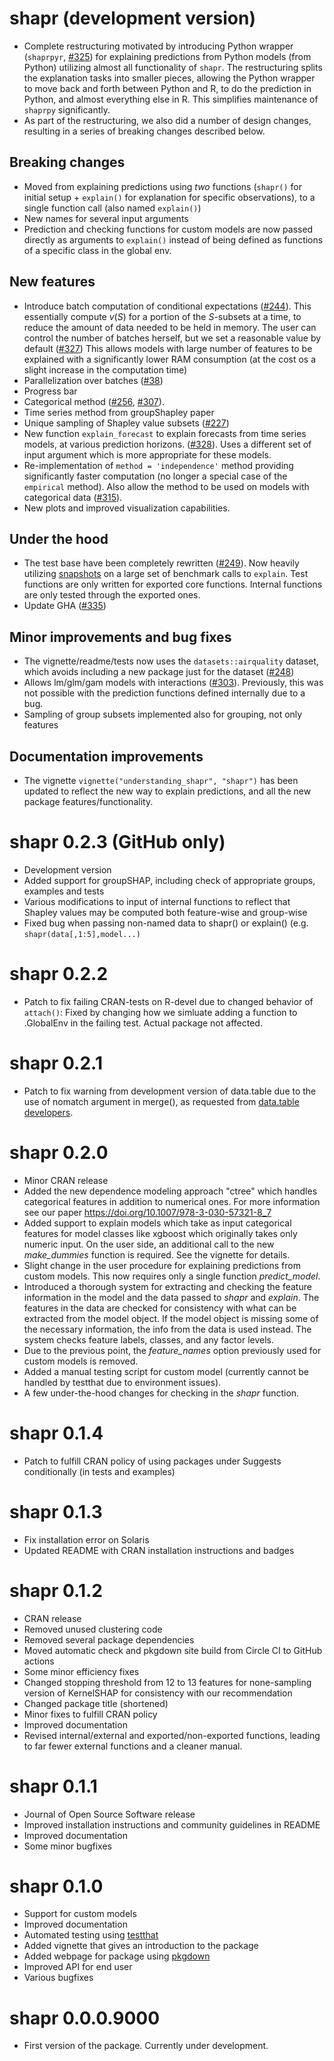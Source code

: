 # shapr (development version)

* Complete restructuring motivated by introducing Python wrapper  (`shaprpyr`, [#325](https://github.com/NorskRegnesentral/shapr/pull/325)) for explaining predictions from Python models (from Python) utilizing almost all functionality of `shapr`. The restructuring splits the explanation tasks into smaller pieces, allowing the Python wrapper to move back and forth between Python and R, to do the prediction in Python, and almost everything else in R. This simplifies maintenance of `shaprpy` significantly. 
* As part of the restructuring, we also did a number of design changes, resulting in a series of breaking changes described below.

## Breaking changes

* Moved from explaining predictions using *two* functions (`shapr()` for initial setup + `explain()` for explanation for specific observations), to a single function call (also named `explain()`)
* New names for several input arguments
* Prediction and checking functions for custom models are now passed directly as arguments to `explain()` instead of being defined as functions of a specific class in the global env.

## New features

* Introduce batch computation of conditional expectations ([#244](https://github.com/NorskRegnesentral/shapr/issues/244)). This essentially compute $v(S)$ for a portion of the $S$-subsets at a time, to reduce the amount of data needed to be held in memory. The user can control the number of batches herself, but we set a reasonable value by default ([#327](https://github.com/NorskRegnesentral/shapr/pull/327))
This allows models with large number of features to be explained with a significantly lower RAM consumption (at the cost os a slight increase in the computation time)
* Parallelization over batches ([#38](https://github.com/NorskRegnesentral/shapr/issues/38))
* Progress bar
* Categorical method ([#256](https://github.com/NorskRegnesentral/shapr/issues/256), [#307](https://github.com/NorskRegnesentral/shapr/pull/307)).
* Time series method from groupShapley paper
* Unique sampling of Shapley value subsets ([#227](https://github.com/NorskRegnesentral/shapr/issues/227))
* New function `explain_forecast` to explain forecasts from time series models, at various prediction horizons. ([#328](https://github.com/NorskRegnesentral/shapr/pull/328)). Uses a different set of input argument which is more appropriate for these models. 
* Re-implementation of `method = 'independence'` method providing significantly faster computation (no longer a special case of the `empirical` method). Also allow the method to be used on models with categorical data  ([#315](https://github.com/NorskRegnesentral/shapr/pull/315)).
* New plots and improved visualization capabilities.

## Under the hood

* The test base have been completely rewritten ([#249](https://github.com/NorskRegnesentral/shapr/issues/249)). Now heavily utilizing [snapshots](https://testthat.r-lib.org/articles/snapshotting.html) on a large set of benchmark calls to `explain`. Test functions are only written for exported core functions. Internal functions are only tested through the exported ones. 
* Update GHA ([#335](https://github.com/NorskRegnesentral/shapr/pull/335))


## Minor improvements and bug fixes

* The vignette/readme/tests now uses the `datasets::airquality` dataset, which avoids including a new package just for the dataset ([#248](https://github.com/NorskRegnesentral/shapr/issues/248))
* Allows lm/glm/gam models with interactions ([#303](https://github.com/NorskRegnesentral/shapr/pull/303)). Previously, this was not possible with the prediction functions defined internally due to a bug.
* Sampling of group subsets implemented also for grouping, not only features

## Documentation improvements

* The vignette `vignette("understanding_shapr", "shapr")` has been updated to reflect the new way to explain predictions, and all the new package features/functionality.

# shapr 0.2.3 (GitHub only)

* Development version
* Added support for groupSHAP, including check of appropriate groups, examples and tests
* Various modifications to input of internal functions to reflect that Shapley values may be
  computed both feature-wise and group-wise
* Fixed bug when passing non-named data to shapr() or explain() (e.g. ```shapr(data[,1:5],model...)```

# shapr 0.2.2

* Patch to fix failing CRAN-tests on R-devel due to changed behavior of `attach()`: Fixed by changing how we simluate adding a function to .GlobalEnv in the failing test. Actual package not affected.

# shapr 0.2.1

* Patch to fix warning from development version of data.table due to the use of nomatch argument in merge(),
as requested from [data.table developers](https://github.com/NorskRegnesentral/shapr/issues/322).


# shapr 0.2.0

* Minor CRAN release
* Added the new dependence modeling approach "ctree" which handles categorical features in addition
  to numerical ones. For more information see our paper https://doi.org/10.1007/978-3-030-57321-8_7
* Added support to explain models which take as input categorical features for model classes like xgboost
  which originally takes only numeric input. On the user side, an additional call to the new *make_dummies*
  function is required. See the vignette for details. 
* Slight change in the user procedure for explaining predictions from custom models. This now requires 
only a single function *predict_model*. 
* Introduced a thorough system for extracting and checking the feature information in the model and the data 
  passed to *shapr* and *explain*. The features in the data are checked for consistency with what can be extracted
  from the model object. If the model object is missing some of the necessary information, the info from the data
  is used instead. The system checks feature labels, classes, and any factor levels.
* Due to the previous point, the *feature_names* option previously used for custom models is removed.
* Added a manual testing script for custom model (currently cannot be handled by testthat due to environment issues).
* A few under-the-hood changes for checking in the *shapr* function.

# shapr 0.1.4

* Patch to fulfill CRAN policy of using packages under Suggests conditionally (in tests and examples)

# shapr 0.1.3

* Fix installation error on Solaris
* Updated README with CRAN installation instructions and badges

# shapr 0.1.2

* CRAN release
* Removed unused clustering code
* Removed several package dependencies
* Moved automatic check and pkgdown site build from Circle CI to GitHub actions
* Some minor efficiency fixes
* Changed stopping threshold from 12 to 13 features for none-sampling version of 
  KernelSHAP for consistency with our recommendation
* Changed package title (shortened)
* Minor fixes to fulfill CRAN policy
* Improved documentation
* Revised internal/external and exported/non-exported functions, leading to far
  fewer external functions and a cleaner manual. 

# shapr 0.1.1

* Journal of Open Source Software release
* Improved installation instructions and community guidelines in README 
* Improved documentation
* Some minor bugfixes

# shapr 0.1.0

* Support for custom models
* Improved documentation
* Automated testing using [testthat](https://github.com/r-lib/testthat)
* Added vignette that gives an introduction to the package
* Added webpage for package using [pkgdown](https://github.com/r-lib/pkgdown)
* Improved API for end user
* Various bugfixes

# shapr 0.0.0.9000

* First version of the package. Currently under development.
